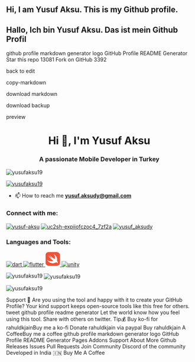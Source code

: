 ## Hi, I am Yusuf Aksu. This is my Github profile.

## Hallo, Ich bin Yusuf Aksu. Das ist mein Github Profil

github profile markdown generator logo
GitHub Profile README Generator
Star this repo
13081
Fork on GitHub
3392

back to edit

copy-markdown

download markdown

download backup

preview
<h1 align="center">Hi 👋, I'm Yusuf Aksu</h1>
<h3 align="center">A passionate Mobile Developer in Turkey</h3>

<p align="left"> <img src="https://komarev.com/ghpvc/?username=yusufaksu19&label=Profile%20views&color=0e75b6&style=flat" alt="yusufaksu19" /> </p>

<p align="left"> <a href="https://github.com/ryo-ma/github-profile-trophy"><img src="https://github-profile-trophy.vercel.app/?username=yusufaksu19" alt="yusufaksu19" /></a> </p>

- 📫 How to reach me **yusuf.aksudy@gmail.com**

<h3 align="left">Connect with me:</h3>
<p align="left">
<a href="https://linkedin.com/in/yusuf-aksu" target="blank"><img align="center" src="https://raw.githubusercontent.com/rahuldkjain/github-profile-readme-generator/master/src/images/icons/Social/linked-in-alt.svg" alt="yusuf-aksu" height="30" width="40" /></a>
<a href="https://www.youtube.com/c/uc2sh-expiiofczoc4_7zf2a" target="blank"><img align="center" src="https://raw.githubusercontent.com/rahuldkjain/github-profile-readme-generator/master/src/images/icons/Social/youtube.svg" alt="uc2sh-expiiofczoc4_7zf2a" height="30" width="40" /></a>
<a href="https://www.hackerrank.com/yusuf_aksudy" target="blank"><img align="center" src="https://raw.githubusercontent.com/rahuldkjain/github-profile-readme-generator/master/src/images/icons/Social/hackerrank.svg" alt="yusuf_aksudy" height="30" width="40" /></a>
</p>

<h3 align="left">Languages and Tools:</h3>
<p align="left"> <a href="https://dart.dev" target="_blank" rel="noreferrer"> <img src="https://www.vectorlogo.zone/logos/dartlang/dartlang-icon.svg" alt="dart" width="40" height="40"/> </a> <a href="https://flutter.dev" target="_blank" rel="noreferrer"> <img src="https://www.vectorlogo.zone/logos/flutterio/flutterio-icon.svg" alt="flutter" width="40" height="40"/> </a> <a href="https://developer.apple.com/swift/" target="_blank" rel="noreferrer"> <img src="https://raw.githubusercontent.com/devicons/devicon/master/icons/swift/swift-original.svg" alt="swift" width="40" height="40"/> </a> <a href="https://unity.com/" target="_blank" rel="noreferrer"> <img src="https://www.vectorlogo.zone/logos/unity3d/unity3d-icon.svg" alt="unity" width="40" height="40"/> </a> </p>

<p><img align="left" src="https://github-readme-stats.vercel.app/api/top-langs?username=yusufaksu19&show_icons=true&locale=en&layout=compact" alt="yusufaksu19" /></p>

<p>&nbsp;<img align="center" src="https://github-readme-stats.vercel.app/api?username=yusufaksu19&show_icons=true&locale=en" alt="yusufaksu19" /></p>

<p><img align="center" src="https://github-readme-streak-stats.herokuapp.com/?user=yusufaksu19&" alt="yusufaksu19" /></p>

Support 🙏
Are you using the tool and happy with it to create your GitHub Profile?
Your kind support keeps open-source tools like this free for others.
tweet github profile readme generator
Let the world know how you feel using this tool. Share with others on twitter.
Tip💰
Buy ko-fi for rahuldkjainBuy me a ko-fi
Donate rahuldkjain via paypal
Buy rahuldkjain A CoffeeBuy me a coffee
github profile markdown generator logo
GitHub Profile README Generator
Pages
Addons
Support
About
More
Github
Releases
Issues
Pull Requests
Join Community
Discord of the community
Developed in India 🇮🇳
Buy Me A Coffee

